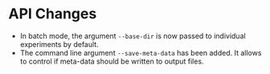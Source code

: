 # API Changes

- In batch mode, the argument `--base-dir` is now passed to individual experiments by default.
- The command line argument `--save-meta-data` has been added. It allows to control if meta-data should be written to output files.
